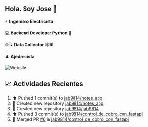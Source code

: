 ## Hola. Soy Jose 👋

:zap: **Ingeniero Electricista**

:computer: **Backend Developer Python** :snake:

🌐🔍 **Data Collector** 🕸️🕷

♟️ **Ajedrecista**

![Website](https://img.shields.io/website?url=https%3A%2F%2Fjab9814.github.io%2F)

## :chart_with_upwards_trend: Actividades Recientes 
<!--RECENT_ACTIVITY:start-->
1. ⬆️ Pushed 1 commit(s) to [jab9814/notes_app](https://github.com/jab9814/notes_app)<br>
2. 📔 Created new repository [jab9814/notes_app](https://github.com/jab9814/notes_app)<br>
3. 📔 Created new repository [jab9814/jab9814](https://github.com/jab9814/jab9814)<br>
4. ⬆️ Pushed 3 commit(s) to [jab9814/control_de_cobro_con_fastapi](https://github.com/jab9814/control_de_cobro_con_fastapi)<br>
5. 🎉 Merged PR [#6](https://github.com/jab9814/control_de_cobro_con_fastapi/pull/6) in [jab9814/control_de_cobro_con_fastapi](https://github.com/jab9814/control_de_cobro_con_fastapi)<br>
<!--RECENT_ACTIVITY:end-->

<!--
**jab9814/jab9814** is a ✨ _special_ ✨ repository because its `README.md` (this file) appears on your GitHub profile.

Here are some ideas to get you started:

- 🔭 I’m currently working on ...
- 🌱 I’m currently learning ...
- 👯 I’m looking to collaborate on ...
- 🤔 I’m looking for help with ...
- 💬 Ask me about ...
- 📫 How to reach me: ...
- 😄 Pronouns: ...
- ⚡ Fun fact: ...
-->
